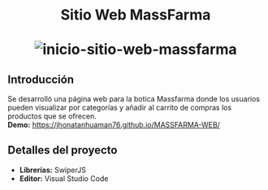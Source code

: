 <div align="center">
  <h1>
    Sitio Web MassFarma
    <br />
    <br />
    <img src="https://github.com/jhonatanhuaman76/massfarma-web/assets/132282558/d1dfd366-fdfd-4ce1-94d6-3d007670523e" alt="inicio-sitio-web-massfarma">  
  </h1>
</div>

## Introducción
Se desarrolló una página web para la botica Massfarma donde los usuarios pueden visualizar por categorías y añadir al carrito de compras los productos que se ofrecen.
<br />
**Demo:** https://jhonatanhuaman76.github.io/MASSFARMA-WEB/

## Detalles del proyecto
- **Librerías:**  SwiperJS
- **Editor:** Visual Studio Code
